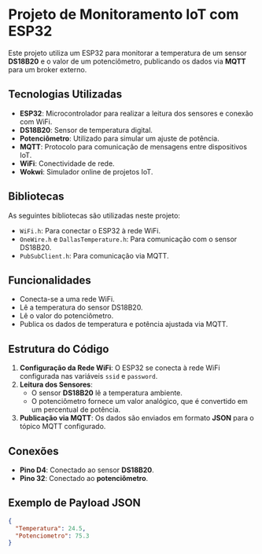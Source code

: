 # Projeto de Monitoramento IoT com ESP32

Este projeto utiliza um ESP32 para monitorar a temperatura de um sensor **DS18B20** e o valor de um potenciômetro, publicando os dados via **MQTT** para um broker externo.

## Tecnologias Utilizadas

- **ESP32**: Microcontrolador para realizar a leitura dos sensores e conexão com WiFi.
- **DS18B20**: Sensor de temperatura digital.
- **Potenciômetro**: Utilizado para simular um ajuste de potência.
- **MQTT**: Protocolo para comunicação de mensagens entre dispositivos IoT.
- **WiFi**: Conectividade de rede.
- **Wokwi**: Simulador online de projetos IoT.

## Bibliotecas

As seguintes bibliotecas são utilizadas neste projeto:

- `WiFi.h`: Para conectar o ESP32 à rede WiFi.
- `OneWire.h` e `DallasTemperature.h`: Para comunicação com o sensor DS18B20.
- `PubSubClient.h`: Para comunicação via MQTT.

## Funcionalidades

- Conecta-se a uma rede WiFi.
- Lê a temperatura do sensor DS18B20.
- Lê o valor do potenciômetro.
- Publica os dados de temperatura e potência ajustada via MQTT.

## Estrutura do Código

1. **Configuração da Rede WiFi**: O ESP32 se conecta à rede WiFi configurada nas variáveis `ssid` e `password`.
2. **Leitura dos Sensores**:
   - O sensor **DS18B20** lê a temperatura ambiente.
   - O potenciômetro fornece um valor analógico, que é convertido em um percentual de potência.
3. **Publicação via MQTT**: Os dados são enviados em formato **JSON** para o tópico MQTT configurado.

## Conexões

- **Pino D4**: Conectado ao sensor **DS18B20**.
- **Pino 32**: Conectado ao **potenciômetro**.

## Exemplo de Payload JSON

```json
{
  "Temperatura": 24.5,
  "Potenciometro": 75.3
}
